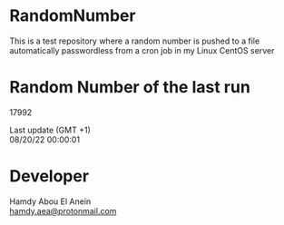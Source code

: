 # RandomNumber    
This is a test repository where a random number is pushed to a file automatically passwordless from a cron job in my Linux CentOS server    
# Random Number of the last run   
17992
      
Last update (GMT +1)    
08/20/22 00:00:01
# Developer    
Hamdy Abou El Anein   
hamdy.aea@protonmail.com

